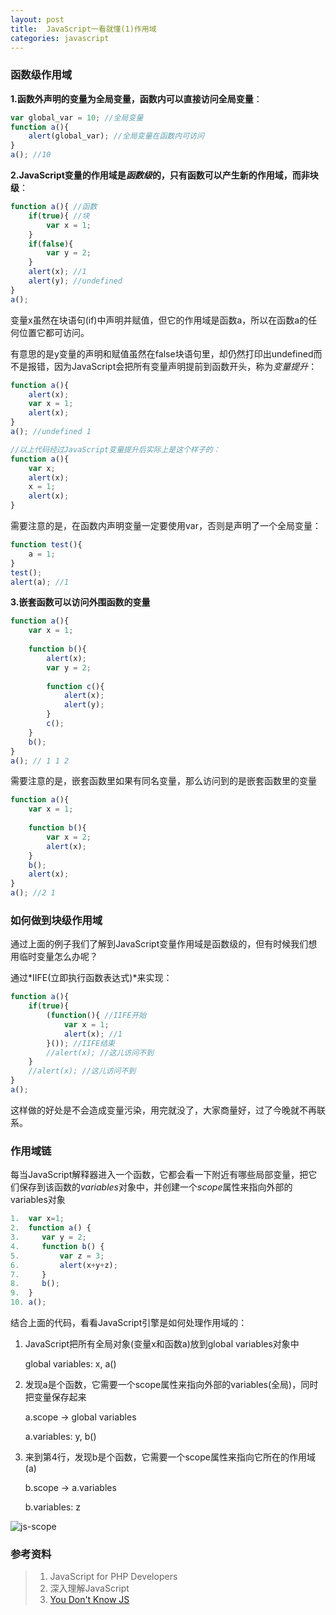 ```yaml
---
layout: post
title:  JavaScript一看就懂(1)作用域
categories: javascript
---
```


### 函数级作用域

**1.函数外声明的变量为全局变量，函数内可以直接访问全局变量**：

```javascript
var global_var = 10; //全局变量
function a(){
    alert(global_var); //全局变量在函数内可访问
}
a(); //10
```

**2.JavaScript变量的作用域是*函数级*的，只有函数可以产生新的作用域，而非块级**：

```javascript
function a(){ //函数
    if(true){ //块
        var x = 1;
    }
    if(false){
        var y = 2;
    }
    alert(x); //1
    alert(y); //undefined
}
a();
```
变量x虽然在块语句(if)中声明并赋值，但它的作用域是函数a，所以在函数a的任何位置它都可访问。

有意思的是y变量的声明和赋值虽然在false块语句里，却仍然打印出undefined而不是报错，因为JavaScript会把所有变量声明提前到函数开头，称为*变量提升*：

```javascript
function a(){
    alert(x);
    var x = 1;
    alert(x);
}
a(); //undefined 1

//以上代码经过JavaScript变量提升后实际上是这个样子的：
function a(){
    var x;
    alert(x);
    x = 1;
    alert(x);
}
```

需要注意的是，在函数内声明变量一定要使用var，否则是声明了一个全局变量：

```javascript
function test(){
    a = 1;
}
test();
alert(a); //1
```

**3.嵌套函数可以访问外围函数的变量**

```javascript
function a(){
    var x = 1;
    
    function b(){
        alert(x);
        var y = 2;
        
        function c(){
            alert(x);
            alert(y);
        }
        c();
    }
    b();
}
a(); // 1 1 2
```

需要注意的是，嵌套函数里如果有同名变量，那么访问到的是嵌套函数里的变量
```javascript
function a(){
    var x = 1;
    
    function b(){
        var x = 2;
        alert(x);
    }
    b();
    alert(x);
}
a(); //2 1
```

### 如何做到块级作用域

通过上面的例子我们了解到JavaScript变量作用域是函数级的，但有时候我们想用临时变量怎么办呢？

通过*IIFE(立即执行函数表达式)*来实现：

```javascript
function a(){
    if(true){
        (function(){ //IIFE开始
            var x = 1;
            alert(x); //1
        }()); //IIFE结束
        //alert(x); //这儿访问不到
    }
    //alert(x); //这儿访问不到
}
a();
```
这样做的好处是不会造成变量污染，用完就没了，大家商量好，过了今晚就不再联系。

### 作用域链

每当JavaScript解释器进入一个函数，它都会看一下附近有哪些局部变量，把它们保存到该函数的*variables*对象中，并创建一个*scope*属性来指向外部的variables对象
```javascript
1.  var x=1;
2.  function a() {
3.     var y = 2;
4.     function b() {
5.         var z = 3;
6.         alert(x+y+z);
7.     }
8.     b();
9.  }
10. a();
```

结合上面的代码，看看JavaScript引擎是如何处理作用域的：

1.  JavaScript把所有全局对象(变量x和函数a)放到global variables对象中

	global variables: x, a()

2.  发现a是个函数，它需要一个scope属性来指向外部的variables(全局)，同时把变量保存起来

	a.scope -> global variables
	
	a.variables: y, b()

3.  来到第4行，发现b是个函数，它需要一个scope属性来指向它所在的作用域(a)

	b.scope -> a.variables
    
	b.variables: z

![js-scope](https://pigfly88.github.io/images/js-scope.png?v=2)

### 参考资料
> 1.   JavaScript for PHP Developers
> 2.   深入理解JavaScript
> 3.   [You Don't Know JS](https://github.com/getify/You-Dont-Know-JS/tree/1ed-zh-CN/scope%20%26%20closures)


